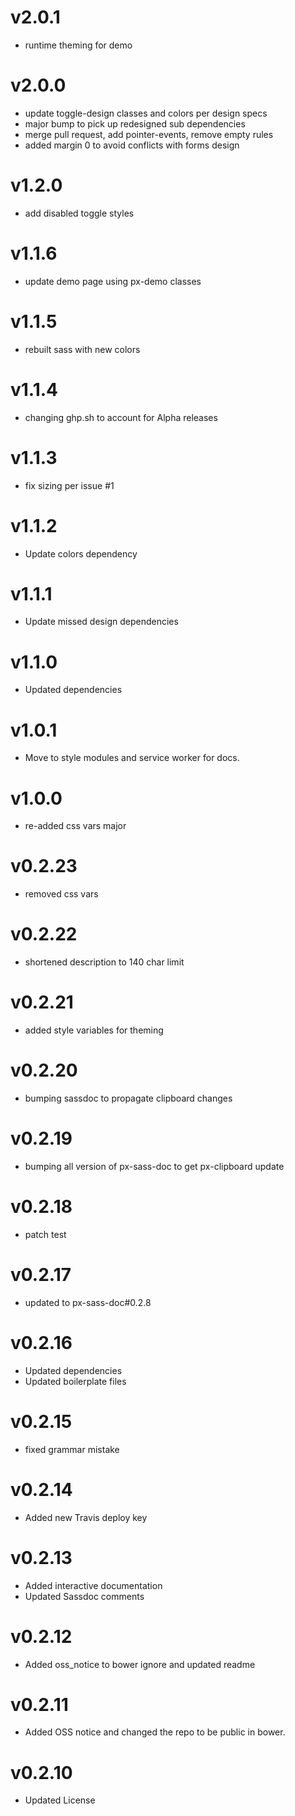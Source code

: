 v2.0.1
==================
* runtime theming for demo

v2.0.0
==================
* update toggle-design classes and colors per design specs
* major bump to pick up redesigned sub dependencies
* merge pull request, add pointer-events, remove empty rules
* added margin 0 to avoid conflicts with forms design

v1.2.0
==================
* add disabled toggle styles

v1.1.6
==================
* update demo page using px-demo classes

v1.1.5
==================
* rebuilt sass with new colors

v1.1.4
==================
* changing ghp.sh to account for Alpha releases

v1.1.3
=================
* fix sizing per issue #1

v1.1.2
=================
* Update colors dependency

v1.1.1
==================
* Update missed design dependencies

v1.1.0
==================
* Updated dependencies

v1.0.1
==================
* Move to style modules and service worker for docs.

v1.0.0
==================
* re-added css vars major

v0.2.23
==================
* removed css vars

v0.2.22
==================
* shortened description to 140 char limit

v0.2.21
==================
* added style variables for theming

v0.2.20
==================
* bumping sassdoc to propagate clipboard changes

v0.2.19
==================
* bumping all version of px-sass-doc to get px-clipboard update

v0.2.18
==================
* patch test

v0.2.17
==============================
* updated to px-sass-doc#0.2.8

v0.2.16
==============================
* Updated dependencies
* Updated boilerplate files

v0.2.15
==============================
* fixed grammar mistake

v0.2.14
==============================
* Added new Travis deploy key

v0.2.13
==============================
* Added interactive documentation
* Updated Sassdoc comments

v0.2.12
==============================
* Added oss_notice to bower ignore and updated readme

v0.2.11
==============================
* Added OSS notice and changed the repo to be public in bower.

v0.2.10
========================
* Updated License
